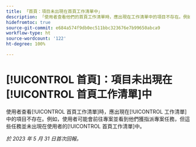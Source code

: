 ```yaml
---
title: 「首頁：項目未出現在首頁工作清單中」
description: 「使用者查看他們的首頁工作清單時，應出現在工作清單中的項目不存在。例如，使用者可能會前往專案並看到他們獲指派專案任務，但這些任務並未出現在使用者的首頁工作清單中。」
hidefromtoc: true
source-git-commit: e684a574f9db0ec511bbc323676e7b99650abca9
workflow-type: ht
source-wordcount: '122'
ht-degree: 100%

---
```



# [!UICONTROL 首頁]：項目未出現在[!UICONTROL 首頁工作清單]中

使用者查看[!UICONTROL 首頁工作清單]時，應出現在[!UICONTROL 工作清單]中的項目不存在。例如，使用者可能會前往專案並看到他們獲指派專案任務，但這些任務並未出現在使用者的[!UICONTROL 首頁工作清單]中。

_於 2023 年 5 月 31 日首次回報。_

